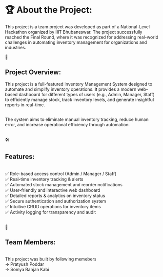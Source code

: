 <h1>🏆 About the Project:</h1> 
This project is a team project was developed as part of a National-Level Hackathon organized by IIIT Bhubaneswar.
The project successfully reached the Final Round, where it was recognized for addressing real-world challenges in automating inventory management for organizations and industries.

🚀 <h2>Project Overview:</h2> 
This project is a full-featured Inventory Management System designed to automate and simplify inventory operations. It provides a modern web-based dashboard for different types of users (e.g., Admin, Manager, Staff) to efficiently manage stock, track inventory levels, and generate insightful reports in real-time. 

<br>The system aims to eliminate manual inventory tracking, reduce human error, and increase operational efficiency through automation.

<br>🛠️ <h2>Features:</h2>
<br>✅ Role-based access control (Admin / Manager / Staff) 
<br>✅ Real-time inventory tracking & alerts 
<br>✅ Automated stock management and reorder notifications 
<br>✅ User-friendly and interactive web dashboard 
<br>✅ Detailed reports & analytics on inventory status 
<br>✅ Secure authentication and authorization system 
<br>✅ Intuitive CRUD operations for inventory items 
<br>✅ Activity logging for transparency and audit 

<br>👥 <h2>Team Members:</h2> 
<br>This project was built by following memebers 
<br>-> Pratyush Poddar 
<br>-> Somya Ranjan Kabi 
